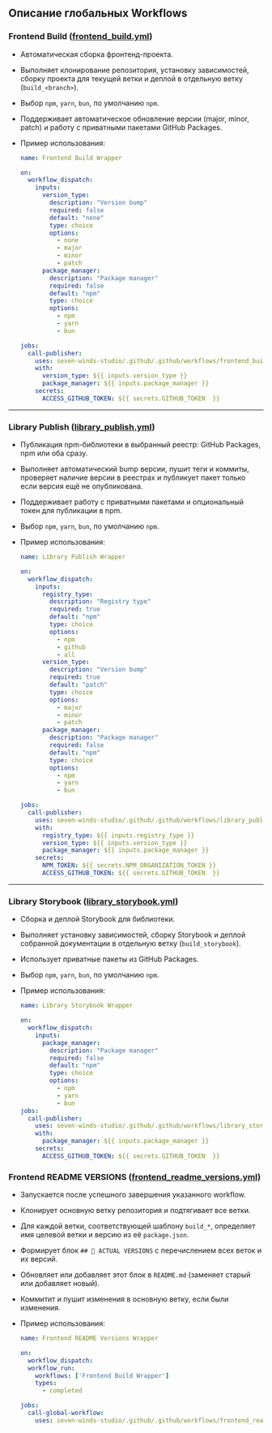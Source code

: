 ## Описание глобальных Workflows

### Frontend Build ([frontend_build.yml](../.github/workflows/frontend_build.yml))

- Автоматическая сборка фронтенд-проекта.
- Выполняет клонирование репозитория, установку зависимостей, сборку проекта для текущей ветки и деплой в отдельную ветку (`build_<branch>`).
- Выбор `npm`, `yarn`, `bun`, по умолчанию `npm`.
- Поддерживает автоматическое обновление версии (major, minor, patch) и работу с приватными пакетами GitHub Packages.

- Пример использования:

  ```yml
  name: Frontend Build Wrapper

  on:
    workflow_dispatch:
      inputs:
        version_type:
          description: "Version bump"
          required: false
          default: "none"
          type: choice
          options:
            - none
            - major
            - minor
            - patch
        package_manager:
          description: "Package manager"
          required: false
          default: "npm"
          type: choice
          options:
            - npm
            - yarn
            - bun

  jobs:
    call-publisher:
      uses: seven-winds-studio/.github/.github/workflows/frontend_build.yml@main
      with:
        version_type: ${{ inputs.version_type }}
        package_manager: ${{ inputs.package_manager }}
      secrets:
        ACCESS_GITHUB_TOKEN: ${{ secrets.GITHUB_TOKEN  }}
  ```

---

### Library Publish ([library_publish.yml](../.github/workflows/library_publish.yml))

- Публикация npm-библиотеки в выбранный реестр: GitHub Packages, npm или оба сразу.
- Выполняет автоматический bump версии, пушит теги и коммиты, проверяет наличие версии в реестрах и публикует пакет только если версия ещё не опубликована.
- Поддерживает работу с приватными пакетами и опциональный токен для публикации в npm.
- Выбор `npm`, `yarn`, `bun`, по умолчанию `npm`.
- Пример использования:

  ```yml
  name: Library Publish Wrapper

  on:
    workflow_dispatch:
      inputs:
        registry_type:
          description: "Registry type"
          required: true
          default: "npm"
          type: choice
          options:
            - npm
            - github
            - all
        version_type:
          description: "Version bump"
          required: true
          default: "patch"
          type: choice
          options:
            - major
            - minor
            - patch
        package_manager:
          description: "Package manager"
          required: false
          default: "npm"
          type: choice
          options:
            - npm
            - yarn
            - bun

  jobs:
    call-publisher:
      uses: seven-winds-studio/.github/.github/workflows/library_publish.yml@main
      with:
        registry_type: ${{ inputs.registry_type }}
        version_type: ${{ inputs.version_type }}
        package_manager: ${{ inputs.package_manager }}
      secrets:
        NPM_TOKEN: ${{ secrets.NPM_ORGANIZATION_TOKEN }}
        ACCESS_GITHUB_TOKEN: ${{ secrets.GITHUB_TOKEN  }}
  ```

---

### Library Storybook ([library_storybook.yml](../.github/workflows/library_storybook.yml))

- Сборка и деплой Storybook для библиотеки.
- Выполняет установку зависимостей, сборку Storybook и деплой собранной документации в отдельную ветку (`build_storybook`).
- Использует приватные пакеты из GitHub Packages.
- Выбор `npm`, `yarn`, `bun`, по умолчанию `npm`.
- Пример использования:

  ```yml
  name: Library Storybook Wrapper

  on:
    workflow_dispatch:
      inputs:
        package_manager:
          description: "Package manager"
          required: false
          default: "npm"
          type: choice
          options:
            - npm
            - yarn
            - bun
  jobs:
    call-publisher:
      uses: seven-winds-studio/.github/.github/workflows/library_storybook.yml@main
      with:
        package_manager: ${{ inputs.package_manager }}
      secrets:
        ACCESS_GITHUB_TOKEN: ${{ secrets.GITHUB_TOKEN  }}
  ```

### Frontend README VERSIONS ([frontend_readme_versions.yml](../.github/workflows/frontend_readme_versions.yml))
- Запускается после успешного завершения указанного workflow.
- Клонирует основную ветку репозитория и подтягивает все ветки.
- Для каждой ветки, соответствующей шаблону `build_*`, определяет имя целевой ветки и версию из её `package.json`.
- Формирует блок `## 🚀 ACTUAL VERSIONS` с перечислением всех веток и их версий.
- Обновляет или добавляет этот блок в `README.md` (заменяет старый или добавляет новый).
- Коммитит и пушит изменения в основную ветку, если были изменения.
- Пример использования:

  ```yml
  name: Frontend README Versions Wrapper

  on:
    workflow_dispatch:
    workflow_run:
      workflows: ['Frontend Build Wrapper']
      types:
        - completed

  jobs:
    call-global-workflow:
      uses: seven-winds-studio/.github/.github/workflows/frontend_readme_versions.yml@main
  ```